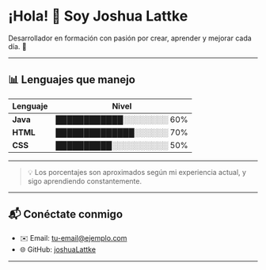 # ¡Hola! 👋 Soy Joshua Lattke

Desarrollador en formación con pasión por crear, aprender y mejorar cada día. 🚀

---

## 📊 Lenguajes que manejo

| Lenguaje  | Nivel |
|-----------|-------|
| **Java**  | ████████████░░░░░░░░ 60% |
| **HTML**  | ██████████████░░░░░░ 70% |
| **CSS**   | ██████████░░░░░░░░░░ 50% |

---

> 💡 Los porcentajes son aproximados según mi experiencia actual, y sigo aprendiendo constantemente.

---

## 📬 Conéctate conmigo
- ✉️ Email: tu-email@ejemplo.com
- 🌐 GitHub: [joshuaLattke](https://github.com/joshuaLattke)

---
